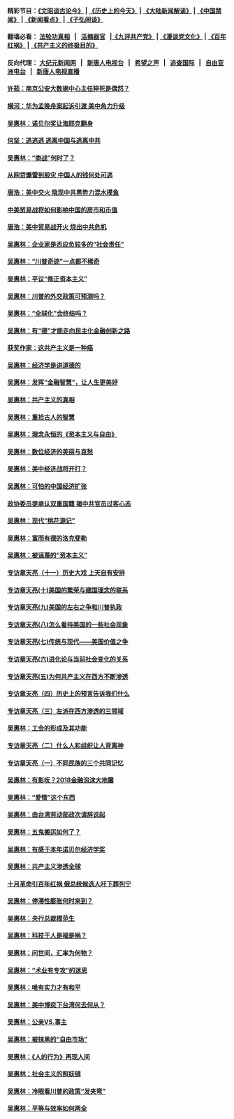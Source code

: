 #### 精彩节目：[《文昭谈古论今》](http://134.209.198.168/wenzhao) | [《历史上的今天》](http://134.209.198.168/today-in-history) | [《大陆新闻解读》](http://134.209.198.168/ntdtv-comedy) | [《中国禁闻》](http://134.209.198.168/ntdtv-news) | [《新闻看点》](http://134.209.198.168/news-insight) | [《子弘闲谈》](http://134.209.198.168/zihongxiantan/) 

 #### 翻墙必看： [法轮功真相](http://134.209.198.168:10000/videos/truth.html) &nbsp;&nbsp;|&nbsp;&nbsp; [活摘器官](http://134.209.198.168:10000/videos/res/Organs/) &nbsp;&nbsp;|[《九评共产党》](http://134.209.198.168:10000/videos/jiuping) | [《漫谈党文化》](http://134.209.198.168:10000/videos/mtdwh) | [《百年红祸》](http://134.209.198.168:10000/videos/bnhh) | [《共产主义的终极目的》](http://134.209.198.168:10000/videos/res/zjmd) 

 #### 反向代理： [大纪元新闻网](http://134.209.198.168:10080/) &nbsp;&nbsp;|&nbsp;&nbsp; [新唐人电视台](http://134.209.198.168:8000/) &nbsp;&nbsp;|&nbsp;&nbsp; [希望之声](http://134.209.198.168:8200/) &nbsp;&nbsp;|&nbsp;&nbsp; [追查国际](http://134.209.198.168:10010/) &nbsp;&nbsp;|&nbsp;&nbsp; [自由亚洲电台](http://134.209.198.168:9800/) &nbsp;&nbsp;|&nbsp;&nbsp; [新唐人电视直播](http://134.209.198.168/) 

#### [许茹：南京公安大数据中心主任猝死是偶然？](../pages/nsc423/n11064744.md?t=03190643) 

#### [横河：华为孟晚舟案起诉引渡 美中角力升级](../pages/nsc423/n11027230.md?t=03190643) 

#### [吴惠林：诺贝尔奖让海耶克翻身](../pages/nsc423/n10890049.md?t=03190643) 

#### [何坚：逃逃逃 逃离中国与逃离中共](../pages/nsc423/n10592891.md?t=03190643) 

#### [吴惠林：“商战”何时了？](../pages/nsc423/n10573558.md?t=03190643) 

#### [从网贷爆雷到股灾 中国人的钱何处可逃](../pages/nsc423/n10572800.md?t=03190643) 

#### [唐浩：美中交火 隐现中共黑势力混水摸鱼](../pages/nsc423/n10544040.md?t=03190643) 

#### [中美贸易战将如何影响中国的房市和币值](../pages/nsc423/n10543697.md?t=03190643) 

#### [唐浩：美中贸易战开火 烧出中共危机](../pages/nsc423/n10540126.md?t=03190643) 

#### [吴惠林：企业家是否应负较多的“社会责任”](../pages/nsc423/n10535022.md?t=03190643) 

#### [吴惠林：“川普奇迹”一点都不稀奇](../pages/nsc423/n10512808.md?t=03190643) 

#### [吴惠林：平议“修正资本主义”](../pages/nsc423/n10495724.md?t=03190643) 

#### [吴惠林：川普的外交政策可预测吗？](../pages/nsc423/n10462387.md?t=03190643) 

#### [吴惠林：“全球化”会终结吗？](../pages/nsc423/n10452838.md?t=03190643) 

#### [吴惠林：有“德”才能走向民主化金融创新之路](../pages/nsc423/n10432292.md?t=03190643) 

#### [获奖作家：这共产主义是一种癌](../pages/nsc423/n10431541.md?t=03190643) 

#### [吴惠林：经济学是讲道德的](../pages/nsc423/n10398014.md?t=03190643) 

#### [吴惠林：发挥“金融智慧”，让人生更美好](../pages/nsc423/n10375019.md?t=03190643) 

#### [吴惠林：共产主义的真相](../pages/nsc423/n10351394.md?t=03190643) 

#### [吴惠林：重拾古人的智慧](../pages/nsc423/n10337691.md?t=03190643) 

#### [吴惠林：理念永恒的《资本主义与自由》](../pages/nsc423/n10316274.md?t=03190643) 

#### [吴惠林：数位经济的美丽与哀愁](../pages/nsc423/n10292946.md?t=03190643) 

#### [吴惠林：美中经济战将开打？](../pages/nsc423/n10258825.md?t=03190643) 

#### [吴惠林：可怕的中国经济扩张](../pages/nsc423/n10219147.md?t=03190643) 

#### [政协委员提承认双重国籍 揭中共官员过客心态](../pages/nsc423/n10208809.md?t=03190643) 

#### [吴惠林：现代“桃花源记”](../pages/nsc423/n10185234.md?t=03190643) 

#### [吴惠林：富而有德的洛克斐勒](../pages/nsc423/n10142264.md?t=03190643) 

#### [吴惠林：被诬蔑的“资本主义”](../pages/nsc423/n10124816.md?t=03190643) 

#### [专访章天亮（十一）历史大戏 上天自有安排](../pages/nsc423/n10094905.md?t=03190643) 

#### [专访章天亮(十)美国的繁荣与建国理念的联系](../pages/nsc423/n10094899.md?t=03190643) 

#### [专访章天亮(九)美国的左右之争和川普执政](../pages/nsc423/n10094889.md?t=03190643) 

#### [专访章天亮(八)怎么看待美国的一些社会现象](../pages/nsc423/n10094857.md?t=03190643) 

#### [专访章天亮(七)传统与现代——美国价值之争](../pages/nsc423/n10093140.md?t=03190643) 

#### [专访章天亮(六)进化论与当前社会变化的关系](../pages/nsc423/n10092036.md?t=03190643) 

#### [专访章天亮(五)为何共产主义在西方不断渗透](../pages/nsc423/n10083620.md?t=03190643) 

#### [专访章天亮（四）历史上的预言告诉我们什么](../pages/nsc423/n10083606.md?t=03190643) 

#### [专访章天亮（三）左派在西方渗透的三领域](../pages/nsc423/n10081115.md?t=03190643) 

#### [吴惠林：工会的形成及其功能](../pages/nsc423/n10080633.md?t=03190643) 

#### [专访章天亮（二）什么人和组织让人背离神](../pages/nsc423/n10076637.md?t=03190643) 

#### [专访章天亮（一）不同民族的三个共同记忆](../pages/nsc423/n10074188.md?t=03190643) 

#### [吴惠林：有影呒？2018金融泡沫大地震](../pages/nsc423/n10040534.md?t=03190643) 

#### [吴惠林：“爱情”这个东西](../pages/nsc423/n10019423.md?t=03190643) 

#### [吴惠林：由台湾劳动部政次请辞说起](../pages/nsc423/n9979679.md?t=03190643) 

#### [吴惠林：五鬼搬运如何了？](../pages/nsc423/n9925338.md?t=03190643) 

#### [吴惠林：有感于本年诺贝尔经济学奖](../pages/nsc423/n9871883.md?t=03190643) 

#### [吴惠林：共产主义渗透全球](../pages/nsc423/n9812748.md?t=03190643) 

#### [十月革命引百年红祸 俄总统候选人吁下葬列宁](../pages/nsc423/n9810182.md?t=03190643) 

#### [吴惠林：停滞性膨胀何时来到？](../pages/nsc423/n9764136.md?t=03190643) 

#### [吴惠林：央行总裁模范生](../pages/nsc423/n9728134.md?t=03190643) 

#### [吴惠林：科技于人是福是祸？](../pages/nsc423/n9672982.md?t=03190643) 

#### [吴惠林：问世间，汇率为何物？](../pages/nsc423/n9621788.md?t=03190643) 

#### [吴惠林：“术业有专攻”的迷思](../pages/nsc423/n9580363.md?t=03190643) 

#### [吴惠林：唯有实力才有和平](../pages/nsc423/n9529599.md?t=03190643) 

#### [吴惠林：美中博奕下台湾何去何从？](../pages/nsc423/n9483598.md?t=03190643) 

#### [吴惠林：公亲VS.事主](../pages/nsc423/n9425637.md?t=03190643) 

#### [吴惠林：被抹黑的“自由市场”](../pages/nsc423/n9351545.md?t=03190643) 

#### [吴惠林：《人的行为》再现人间](../pages/nsc423/n9296339.md?t=03190643) 

#### [吴惠林：社会主义的照妖镜](../pages/nsc423/n9243460.md?t=03190643) 

#### [吴惠林：冷眼看川普的政策“发夹弯”](../pages/nsc423/n9120684.md?t=03190643) 

#### [吴惠林：平等与效率如何两全](../pages/nsc423/n9075430.md?t=03190643) 

